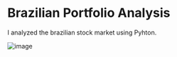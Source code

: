# Brazilian Portfolio Analysis
I analyzed the brazilian stock market using Pyhton.

![image](https://github.com/user-attachments/assets/e8e97713-d761-44e9-9b3f-bd23a64c70b5)

